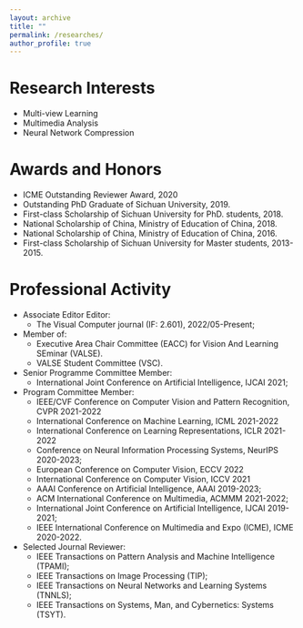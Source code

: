 ```yaml
---
layout: archive
title: ""
permalink: /researches/
author_profile: true
---
```


Research Interests
======
- Multi-view Learning
- Multimedia Analysis
- Neural Network Compression

Awards and Honors
======
- ICME Outstanding Reviewer Award, 2020
- Outstanding PhD Graduate of Sichuan University, 2019.
- First-class Scholarship of Sichuan University for PhD. students, 2018.
- National Scholarship of China, Ministry of Education of China, 2018.
- National Scholarship of China, Ministry of Education of China, 2016.
- First-class Scholarship of Sichuan University for Master students, 2013-2015.


Professional Activity
======
- Associate Editor Editor:
    - The Visual Computer journal (IF: 2.601), 2022/05-Present;
- Member of:
    - Executive Area Chair Committee (EACC) for Vision And Learning SEminar (VALSE).
    - VALSE Student Committee (VSC).
- Senior Programme Committee Member:
    - International Joint Conference on Artificial Intelligence, IJCAI 2021;
- Program Committee Member:
    - IEEE/CVF Conference on Computer Vision and Pattern Recognition, CVPR 2021-2022
    - International Conference on Machine Learning, ICML 2021-2022
    - International Conference on Learning Representations, ICLR 2021-2022
    - Conference on Neural Information Processing Systems, NeurIPS 2020-2023;
    - European Conference on Computer Vision, ECCV 2022
    - International Conference on Computer Vision, ICCV 2021
    - AAAI Conference on Artificial Intelligence, AAAI 2019-2023;
    - ACM International Conference on Multimedia, ACMMM 2021-2022;
    - International Joint Conference on Artificial Intelligence, IJCAI 2019-2021;
    - IEEE International Conference on Multimedia and Expo (ICME), ICME 2020-2022.
- Selected Journal Reviewer:
    - IEEE Transactions on Pattern Analysis and Machine Intelligence (TPAMI);
    - IEEE Transactions on Image Processing (TIP);
    - IEEE Transactions on Neural Networks and Learning Systems (TNNLS);
    - IEEE Transactions on Systems, Man, and Cybernetics: Systems (TSYT).
